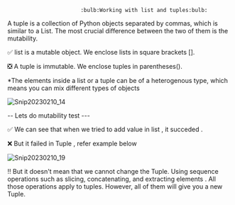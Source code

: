                            :bulb:Working with list and tuples:bulb:

A tuple is a collection of Python objects separated by commas, which is similar to a List. The most crucial difference between the two of them is the mutability. 


:white_check_mark: list is a mutable object. We enclose lists in square brackets [].

:negative_squared_cross_mark: A tuple is immutable. We enclose tuples in parentheses().

*The elements inside a list or a tuple can be of a heterogenous type, which means you can mix different types of objects 


![Snip20230210_14](https://user-images.githubusercontent.com/93876736/218103608-e20fc0a2-55f1-40d8-8596-84b4ef11dcf2.png)


-- Lets do mutability test ---


 :white_check_mark:  We can see that when we tried to add value in list , it succeded . 

:x: But it failed in Tuple , refer example below





![Snip20230210_19](https://user-images.githubusercontent.com/93876736/218107361-f9e81372-374d-4e77-8651-cfab761a24c5.png)


:bangbang:  But it doesn't mean that we cannot change the Tuple. Using sequence operations such as slicing, concatenating, and extracting elements . All those operations apply to tuples. However, all of them will give you a new Tuple.


